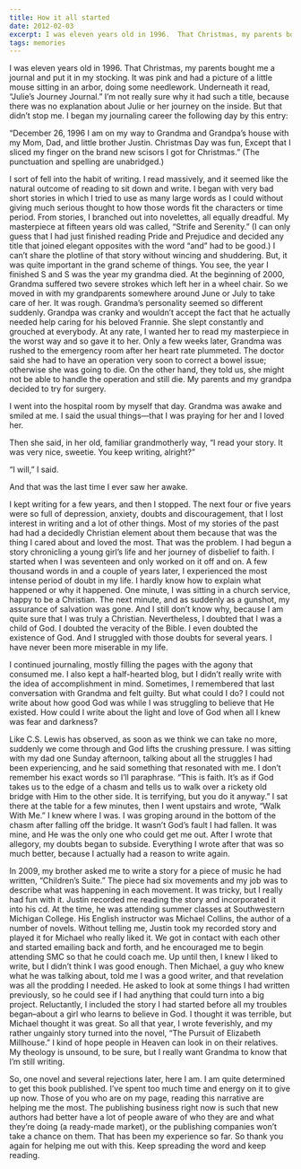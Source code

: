 ```yaml
---
title: How it all started
date: 2012-02-03
excerpt: I was eleven years old in 1996.  That Christmas, my parents bought me a journal and put it in my stocking.  It was pink...
tags: memories
---
```


I was eleven years old in 1996.  That Christmas, my parents bought me a journal and put it in my stocking.  It was pink and had a picture of a little mouse sitting in an arbor, doing some needlework.  Underneath it read, “Julie’s Journey Journal.”  I’m not really sure why it had such a title, because there was no explanation about Julie or her journey on the inside.  But that didn’t stop me.  I began my journaling career the following day by this entry:

“December 26, 1996
I am on my way to Grandma and Grandpa’s house with my Mom, Dad, and little brother Justin.  Christmas Day was fun, Except that I sliced my finger on the brand new scisors I got for Christmas.”  (The punctuation and spelling are unabridged.)

I sort of fell into the habit of writing.  I read massively, and it seemed like the natural outcome of reading to sit down and write.  I began with very bad short stories in which I tried to use as many large words as I could without giving much serious thought to how those words fit the characters or time period. From stories, I branched out into novelettes, all equally dreadful. My masterpiece at fifteen years old was called, “Strife and Serenity.”  (I can only guess that I had just finished reading Pride and Prejudice and decided any title that joined elegant opposites with the word “and” had to be good.)  I can’t share the plotline of that story without wincing and shuddering. But, it was quite important in the grand scheme of things.  You see, the year I finished S and S was the year my grandma died.  At the beginning of 2000, Grandma suffered two severe strokes which left her in a wheel chair.  So we moved in with my grandparents somewhere around June or July to take care of her.  It was rough.  Grandma’s personality seemed so different suddenly.  Grandpa was cranky and wouldn’t accept the fact that he actually needed help caring for his beloved Frannie. She slept constantly and grouched at everybody.  At any rate, I wanted her to read my masterpiece in the worst way and so gave it to her.  Only a few weeks later, Grandma was rushed to the emergency room after her heart rate plummeted.  The doctor said she had to have an operation very soon to correct a bowel issue; otherwise she was going to die.  On the other hand, they told us, she might not be able to handle the operation and still die.  My parents and my grandpa decided to try for surgery.

I went into the hospital room by myself that day.  Grandma was awake and smiled at me.  I said the usual things—that I was praying for her and I loved her.

Then she said, in her old, familiar grandmotherly way, “I read your story.  It was very nice, sweetie.  You keep writing, alright?”

“I will,” I said.

And that was the last time I ever saw her awake.

I kept writing for a few years, and then I stopped. The next four or five years were so full of depression, anxiety, doubts and discouragement, that I lost interest in writing and a lot of other things.  Most of my stories of the past had had a decidedly Christian element about them because that was the thing I cared about and loved the most.  That was the problem.  I had begun a story chronicling a young girl’s life and her journey of disbelief to faith. I started when I was seventeen and only worked on it off and on.  A few thousand words in and a couple of years later, I experienced the most intense period of doubt in my life. I hardly know how to explain what happened or why it happened.  One minute, I was sitting in a church service, happy to be a Christian. The next minute, and as suddenly as a gunshot, my assurance of salvation was gone.  And I still don’t know why, because I am quite sure that I was truly a Christian.  Nevertheless, I doubted that I was a child of God.   I doubted the veracity of the Bible.  I even doubted the existence of God.  And I struggled with those doubts for several years.  I have never been more miserable in my life.

I continued journaling, mostly filling the pages with the agony that consumed me. I also kept a half-hearted blog, but I didn’t really write with the idea of accomplishment in mind.  Sometimes, I remembered that last conversation with Grandma and felt guilty. But what could I do?  I could not write about how good God was while I was struggling to believe that He existed.  How could I write about the light and love of God when all I knew was fear and darkness?

Like C.S. Lewis has observed, as soon as we think we can take no more, suddenly we come through and God lifts the crushing pressure.  I was sitting with my dad one Sunday afternoon, talking about all the struggles I had been experiencing, and he said something that resonated with me.  I don’t remember his exact words so I’ll paraphrase.  “This is faith. It’s as if God takes us to the edge of a chasm and tells us to walk over a rickety old bridge with Him to the other side.  It is terrifying, but you do it anyway.”  I sat there at the table for a few minutes, then I went upstairs and wrote, “Walk With Me.” I knew where I was.  I was groping around in the bottom of the chasm after falling off the bridge.  It wasn’t God’s fault I had fallen.  It was mine, and He was the only one who could get me out. After I wrote that allegory, my doubts began to subside.  Everything I wrote after that was so much better, because I actually had a reason to write again.

In 2009, my brother asked me to write a story for a piece of music he had written, “Children’s Suite.”  The piece had six movements and my job was to describe what was happening in each movement.  It was tricky, but I really had fun with it.  Justin recorded me reading the story and incorporated it into his cd.  At the time, he was attending summer classes at Southwestern Michigan College.  His English instructor was Michael Collins, the author of a number of novels.  Without telling me, Justin took my recorded story and played it for Michael who really liked it.  We got in contact with each other and started emailing back and forth, and he encouraged me to begin attending SMC so that he could coach me. Up until then, I knew I liked to write, but I didn’t think I was good enough. Then Michael, a guy who knew what he was talking about, told me I was a good writer, and that revelation was all the prodding I needed. He asked to look at some things I had written previously, so he could see if I had anything that could turn into a big project. Reluctantly, I included the story I had started before all my troubles began–about a girl who learns to believe in God.  I thought it was terrible, but Michael thought it was great.  So all that year, I wrote feverishly, and my rather ungainly story turned into the novel, “The Pursuit of Elizabeth Millhouse.” I kind of hope people in Heaven can look in on their relatives. My theology is unsound, to be sure, but I really want Grandma to know that I’m still writing.

So, one novel and several rejections later, here I am.  I am quite determined to get this book published.  I’ve spent too much time and energy on it to give up now.  Those of you who are on my page, reading this narrative are helping me the most.  The publishing business right now is such that new authors had better have a lot of people aware of who they are and what they’re doing (a ready-made market), or the publishing companies won’t take a chance on them.  That has been my experience so far.  So thank you again for helping me out with this.  Keep spreading the word and keep reading.